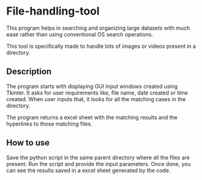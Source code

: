 # File-handling-tool

This program helps in searching and organizing large datasets with much ease rather than using conventional OS search operations.

This tool is specifically made to handle lots of images or videos present in a directory.

## Description
The program starts with displaying GUI input windows created using Tkinter. It asks for user requirements like, file name, date created or time created. 
When user inputs that, it looks for all the matching cases in the directory.

The program returns a excel sheet with the matching results and the hyperlinks to those matching files. 

## How to use
Save the python script in the same parent directory where all the files are present.
Run the script and provide the input parameters. Once done, you can see the results saved in a excel sheet generated by the code.
